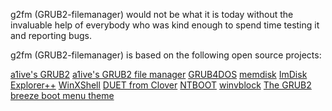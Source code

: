 g2fm (GRUB2-filemanager) would not be what it is today without the invaluable help of everybody who was kind enough to spend time testing it and reporting bugs.

g2fm (GRUB2-filemanager) is based on the following open source projects:

[a1ive's GRUB2](https://github.com/a1ive/grub)
[a1ive's GRUB2 file manager](https://github.com/a1ive/grub2-filemanager)
[GRUB4DOS](https://github.com/chenall/grub4dos)
[memdisk](https://wiki.syslinux.org/wiki/index.php?title=MEMDISK)
[ImDisk](http://www.ltr-data.se/opencode.html/#ImDisk)
[Explorer++](https://github.com/derceg/explorerplusplus)
[WinXShell](https://github.com/slorelee/PExplorer)
[DUET from Clover](https://sourceforge.net/projects/cloverefiboot/)
[NTBOOT](http://chenall.net/post/ntboot/)
[winvblock](https://github.com/Sha0/winvblock)
[The GRUB2 breeze boot menu theme](https://github.com/gustawho/grub2-theme-breeze)